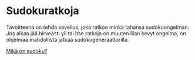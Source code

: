 # Sudokuratkoja
Tavoitteena on tehdä sovellus, joka ratkoo minkä tahansa sudokuongelman. Jos aikaa jää hirveästi yli tai itse ratkoja on muuten liian kevyt ongelma, on ohjelmaa mahdollista jatkaa sudokugeneraattorilla.

[Mikä on sudoku?](https://en.wikipedia.org/wiki/Sudoku)
